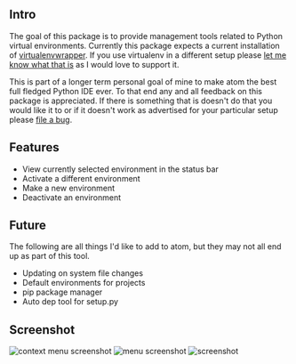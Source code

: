 ## Intro

The goal of this package is to provide management tools related to Python
virtual environments. Currently this package expects a current installation of
[virtualenvwrapper](https://pypi.python.org/pypi/virtualenvwrapper). If you use
virtualenv in a different setup please
[let me know what that is](https://github.com/jhutchins/virtualenv/issues/new)
as I would love to support it.

This is part of a longer term personal goal of mine to make
atom the best full fledged Python IDE ever. To that end any and all feedback on
this package is appreciated. If there is something that is doesn't do that you
would like it to or if it doesn't work as advertised for your particular setup
please
[file a bug](https://github.com/jhutchins/virtualenv/issues/new).

## Features

* View currently selected environment in the status bar
* Activate a different environment
* Make a new environment
* Deactivate an environment

## Future

The following are all things I'd like to add to atom, but they may not all end
up as part of this tool.

* Updating on system file changes
* Default environments for projects
* pip package manager
* Auto dep tool for setup.py

## Screenshot

![context menu screenshot](http://github.com/jhutchins/virtualenv/raw/master/screenshots/contextMenu.png)
![menu screenshot](http://github.com/jhutchins/virtualenv/raw/master/screenshots/menu.png)
![screenshot](https://github.com/jhutchins/virtualenv/raw/master/screenshots/screenshot.png)
